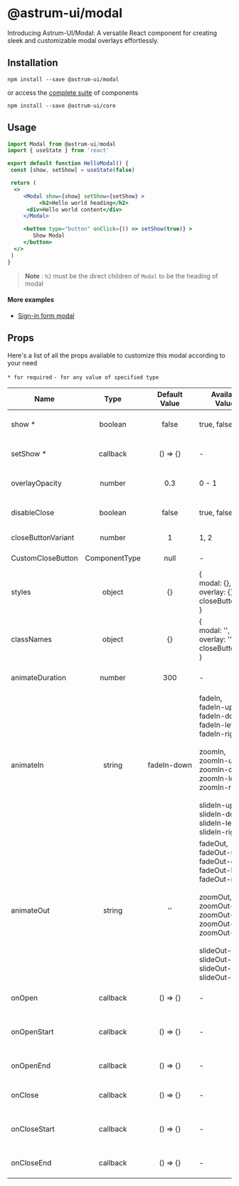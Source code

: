 # @astrum-ui/modal

Introducing Astrum-UI/Modal: A versatile React component for creating sleek and customizable modal overlays effortlessly.

## Installation

```
npm install --save @astrum-ui/modal
```

or access the [complete suite](https://www.npmjs.com/package/@astrum-ui/core) of components

```
npm install --save @astrum-ui/core
```

## Usage

```jsx
import Modal from @astrum-ui/modal
import { useState } from 'react'

export default function HelloModal() {
 const [show, setShow] = useState(false)

 return (
  <>
	 <Modal show={show} setShow={setShow} >
          <h2>Hello world heading</h2>
	  <div>Hello world content</div>
	 </Modal>

	 <button type="button" onClick={() => setShow(true)} >
		Show Modal
	 </button>
  </>
 )
}

```

> **Note** : `h2` must be the direct children of `Modal` to be the heading of modal

#### More examples

- [Sign-in form modal](https://stackblitz.com/edit/vitejs-vite-gf6zs6?file=src%2FApp.tsx)

## Props

Here's a list of all the props available to customize this modal according to your need

<span>`* for required`</span>
<span>`- for any value of specified type`</span>

<table>
<thead>
<tr>
<th>Name</th>
<th>Type</th>
<th>Default Value</th>
<th>Available Values</th>
<th>Description</th>
</tr>
</thead>
<tbody>
<tr>
<td>show *</td>
<td style="text-align: center;" >boolean</td>
<td style="text-align: center;" >false</td>
<td>true, false</td>
<td style="min-width: 200px;">Boolean indicating whether the modal should be visible</td>
</tr>
<tr>
<td>setShow *</td>
<td style="text-align: center;" >callback</td>
<td style="text-align: center;" >() => {}</td>
<td>-</td>
<td>Function to toggle the visibility of the modal, called by close button</td>
</tr>
<tr>
<td>overlayOpacity</td>
<td style="text-align: center;" >number</td>
<td style="text-align: center;" >0.3</td>
<td>0 - 1</td>
<td>Opacity level of the overlay behind the modal (between 0 and 1)</td>
</tr>
<tr>
<td>disableClose</td>
<td style="text-align: center;" >boolean</td>
<td style="text-align: center;" >false</td>
<td>true, false</td>
<td>Disable default close methods (closeButton and overlay click)</td>
</tr>
<tr>
<td>closeButtonVariant</td>
<td style="text-align: center;" >number</td>
<td style="text-align: center;" >1</td>
<td>1, 2</td>
<td>Variant style of the close button (1 or 2)</td>
</tr>
<tr>
<td>CustomCloseButton</td>
<td style="text-align: center;" >ComponentType</td>
<td style="text-align: center;" >null</td>
<td>-</td>
<td>Custom component to use as the close button</td>
</tr>
<tr>
<td>styles</td>
<td style="text-align: center;" >object</td>
<td style="text-align: center;" >{}</td>
<td>
{<br>
  modal: {},
  overlay: {},
  closeButton: {}
  <br>
}
</td>
<td>Custom CSS styles to apply to the modal and its elements</td>
</tr>
<td>classNames</td>
<td style="text-align: center;" >object</td>
<td style="text-align: center;" >{}</td>
<td>
{<br>
  modal: '',
  overlay: '',
  closeButton: ''
  <br>
}
</td>
<td>Custom class names to apply to the modal and its elements</td>
</tr>
<tr>
<td>animateDuration</td>
<td style="text-align: center;" >number</td>
<td style="text-align: center;" >300</td>
<td>-</td>
<td>Duration of the opening / closing animation (in milliseconds)</td>
</tr>
<tr>
<td>animateIn</td>
<td style="text-align: center;" >string</td>
<td style="text-align: center; white-space: nowrap;" >fadeIn-down</td>
<td style='display: flex; flex-direction: column; gap: 0; white-space: nowrap;'>
<span>fadeIn,</span>
<span>fadeIn-up,</span>
<span>fadeIn-down,</span>
<span>fadeIn-left,</span>
<span>fadeIn-right,</span>
<br>
<span>zoomIn,</span>
<span>zoomIn-up,</span>
<span>zoomIn-down,</span>
<span>zoomIn-left,</span>
<span>zoomIn-right,</span>
<br>
<span>slideIn-up,</span>
<span>slideIn-down,</span>
<span>slideIn-left,</span>
<span>slideIn-right</span>
</td>
<td>Animation effect when the modal opens</td>
</tr>
<tr>
<td>animateOut</td>
<td style="text-align: center;" >string</td>
<td style="text-align: center;" >''</td>
<td style='display: flex; flex-direction: column; gap: 0; white-space: nowrap;'>
<span>fadeOut,</span>
<span>fadeOut-up,</span>
<span>fadeOut-down,</span>
<span>fadeOut-left,</span>
<span>fadeOut-right,</span>
<br>
<span>zoomOut,</span>
<span>zoomOut-up,</span>
<span>zoomOut-down,</span>
<span>zoomOut-left,</span>
<span>zoomOut-right,</span>
<br>
<span>slideOut-up,</span>
<span>slideOut-down,</span>
<span>slideOut-left,</span>
<span>slideOut-right</span>
</td>
<td>Animation effect when the modal closes</td>
</tr>
<tr>
<td>onOpen</td>
<td style="text-align: center;" >callback</td>
<td style="text-align: center;" >() => {}</td>
<td>-</td>
<td>Callback function triggered when the modal opens</td>
</tr>
<tr>
<td>onOpenStart</td>
<td style="text-align: center;" >callback</td>
<td style="text-align: center;" >() => {}</td>
<td>-</td>
<td>Callback function triggered at the start of the modal opening animation</td>
</tr>
<tr>
<td>onOpenEnd</td>
<td style="text-align: center;" >callback</td>
<td style="text-align: center;" >() => {}</td>
<td>-</td>
<td>Callback function triggered at the end of the modal opening animation</td>
</tr>
<tr>
<td>onClose</td>
<td style="text-align: center;" >callback</td>
<td style="text-align: center;" >() => {}</td>
<td>-</td>
<td>Callback function triggered at the end of the modal closing animation</td>
</tr>
<tr>
<td>onCloseStart</td>
<td style="text-align: center;" >callback</td>
<td style="text-align: center;" >() => {}</td>
<td>-</td>
<td>Callback function triggered at the start of the modal closing animation</td>
</tr>
<tr>
<td>onCloseEnd</td>
<td style="text-align: center;" >callback</td>
<td style="text-align: center;" >() => {}</td>
<td>-</td>
<td>Callback function triggered when modal is removed from the DOM</td>
</tr>
</tbody>
</table>

